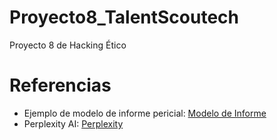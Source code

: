 # Proyecto8_TalentScoutech
Proyecto 8 de Hacking Ético

# Referencias

- Ejemplo de modelo de informe pericial: [Modelo de Informe](https://www.bketl.es/wp-content/uploads/2022/09/Ejemplo-Informe-Pericial.pdf)
- Perplexity AI: [Perplexity](https://www.perplexity.ai/)
